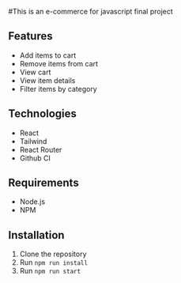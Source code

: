 #This is an e-commerce for javascript final project

## Features
- Add items to cart
- Remove items from cart
- View cart
- View item details
- Filter items by category

## Technologies
- React
- Tailwind
- React Router
- Github CI

## Requirements
- Node.js
- NPM


## Installation

1. Clone the repository
2. Run `npm run install`
3. Run `npm run start`



